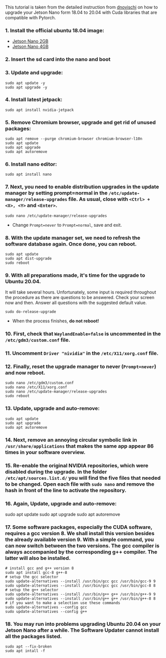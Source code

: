 This tutorial is taken from the detailed instruction from [dnovischi](https://github.com/dnovischi/jetson-nano-pythorch/issues/2#issuecomment-1101727407) on how to upgrade your Jetson Nano form 18.04 to 20.04 with Cuda libraries that are compatible with Pytorch.

### 1. Install the official ubuntu 18.04 image:
- [Jetson Nano 2GB](https://developer.nvidia.com/embedded/learn/get-started-jetson-nano-2gb-devkit)
- [Jetson Nano 4GB](https://developer.nvidia.com/embedded/learn/get-started-jetson-nano-devkit)

### 2. Insert the sd card into the nano and boot

### 3. Update and upgrade:

    sudo apt update -y
    sudo apt upgrade -y

### 4. Install latest jetpack:

    sudo apt install nvidia-jetpack

### 5. Remove Chromium browser, upgrade and get rid of unused packages:

    sudo apt remove --purge chromium-browser chromium-browser-l10n
    sudo apt update
    sudo apt upgrade
    sudo apt autoremove

### 6. Install nano editor:

    sudo apt install nano

### 7. Next, you need to enable distribution upgrades in the update manager by setting prompt=normal in the `/etc/update-manager/release-upgrades` file. As usual, close with `<Ctrl> + <X>, <Y>` and `<Enter>`.

    sudo nano /etc/update-manager/release-upgrades

- Change `Prompt=never` to `Prompt=normal`, save and exit.

### 8. With the update manager set, we need to refresh the software database again. Once done, you can reboot.

    sudo apt update
    sudo apt dist-upgrade
    sudo reboot

### 9. With all preparations made, it's time for the upgrade to Ubuntu 20.04.
It will take several hours. Unfortunately, some input is required throughout the procedure as there are questions to be answered.
Check your screen now and then. Answer all questions with the suggested default value.

    sudo do-release-upgrade

- When the process finishes, **do not reboot!**

### 10. First, check that `WaylandEnable=false` is uncommented in the `/etc/gdm3/custom.conf` file.

### 11. Uncomment `Driver "nividia"` in the `/etc/X11/xorg.conf` file.

### 12. Finally, reset the upgrade manager to never (`Prompt=never`) and now reboot.

    sudo nano /etc/gdm3/custom.conf
    sudo nano /etc/X11/xorg.conf
    sudo nano /etc/update-manager/release-upgrades
    sudo reboot

### 13. Update, upgrade and auto-remove:

    sudo apt update
    sudo apt upgrade
    sudo apt autoremove

### 14. Next, remove an annoying circular symbolic link in `/usr/share/applications` that makes the same app appear 86 times in your software overview.

### 15. Re-enable the original NVIDIA repositories, which were disabled during the upgrade. In the folder `/etc/apt/sources.list.d/` you will find the five files that needed to be changed. Open each file with `sudo nano` and **remove the hash** in front of the line to activate the repository.

### 16. Again, Update, upgrade and auto-remove:

sudo apt update
sudo apt upgrade
sudo apt autoremove

### 17. Some software packages, especially the CUDA software, requires a gcc version 8. We shall install this version besides the already available version 9. With a simple command, you can now switch between the two versions. The gcc compiler is always accompanied by the corresponding g++ compiler. The latter will also be installed.

    # install gcc and g++ version 8
    sudo apt install gcc-8 g++-8
    # setup the gcc selector
    sudo update-alternatives --install /usr/bin/gcc gcc /usr/bin/gcc-9 9
    sudo update-alternatives --install /usr/bin/gcc gcc /usr/bin/gcc-8 8
    # setup the g++ selector
    sudo update-alternatives --install /usr/bin/g++ g++ /usr/bin/g++-9 9
    sudo update-alternatives --install /usr/bin/g++ g++ /usr/bin/g++-8 8
    # if you want to make a selection use these commands
    sudo update-alternatives --config gcc
    sudo update-alternatives --config g++

### 18. You may run into problems upgrading Ubuntu 20.04 on your Jetson Nano after a while. The Software Updater cannot install all the packages listed.

    sudo apt --fix-broken
    sudo apt intall -f